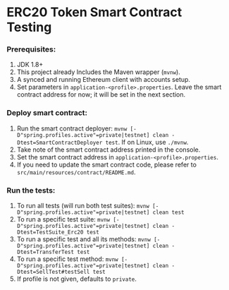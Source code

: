 # ERC20 Token Smart Contract Testing

### Prerequisites:
1. JDK 1.8+
2. This project already Includes the Maven wrapper (`mvnw`).
3. A synced and running Ethereum client with accounts setup.
4. Set parameters in `application-<profile>.properties`. Leave the smart contract address for now; it will be set in the next section.

### Deploy smart contract:
1. Run the smart contract deployer: `mvnw [-D"spring.profiles.active"=private|testnet] clean -Dtest=SmartContractDeployer test`. If on Linux, use `./mvnw`.
2. Take note of the smart contract address printed in the console.
3. Set the smart contract address in `application-<profile>.properties`.
4. If you need to update the smart contract code, please refer to `src/main/resources/contract/README.md`.

### Run the tests:
1. To run all tests (will run both test suites): `mvnw [-D"spring.profiles.active"=private|testnet] clean test`
2. To run a specific test suite: `mvnw [-D"spring.profiles.active"=private|testnet] clean -Dtest=TestSuite_Erc20 test`
3. To run a specific test and all its methods: `mvnw [-D"spring.profiles.active"=private|testnet] clean -Dtest=TransferTest test`
4. To run a specific test method: `mvnw [-D"spring.profiles.active"=private|testnet] clean -Dtest=SellTest#testSell test`
5. If profile is not given, defaults to `private`.

